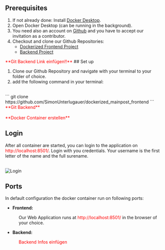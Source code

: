 ## <i class="fab fa-docker"></i> <i class="fab fa-github"></i>  Prerequisites

<ol>
  <li>If not already done: Install <a href="https://www.docker.com/products/docker-desktop/">Docker Desktop</a>.</li>
  <li>Open Docker Desktop (can be running in the background).</li>
  <li>You need also an account on <a href="https://github.com/">Github</a> and you have to accept our invitation as a contributor.</li>
  <li>Checkout and clone our Github Repositories:
    <ul>
      <li><a href="https://github.com/SimonUnterlugauer/dockerized_mainpost_frontend">Dockerized Frontend Project</a></li>
      <li><a href="https://github.com/SimonUnterlugauer/dockerized_mainpost_frontend">Backend Project</a></li>
    </ul>
  </li>
</ol>
<span style="color: red;">**Git Backend Link einfügen!!**</span>
## <i class="fas fa-wrench"></i>  Set up

1. Clone our Github Repository and navigate with your terminal to your folder of choice.
2. add the following command in your terminal:
<br>
```
git clone https://github.com/SimonUnterlugauer/dockerized_mainpost_frontend
```
<span style="color: red;">**Git Backend**</span>
<br>
<br>
<span style="color: red;">**Docker Container erstellen**</span>

## <i class="fas fa-lock"></i>  Login
After all container are started, you can login to the application on <span style="color: red;"> http://localhost:8501/</span>. Login with you credentials. Your username is the first letter of the name and the full surename.
<br>
<br>

<div>
  <img src="/assets/login.png" alt="Login" style="max-width: 50%; height: auto;">
</div>

## <i class="fas fa-globe"></i>  Ports
In default configuration the docker container run on following ports:
<ul>
  <li><strong>Frontend:</strong>
    <p style="margin-left: 20px;">
      Our Web Application runs at <span style="color: red;">http://localhost:8501/</span> in the browser of your choice.
    </p>
  </li>
  <li><strong>Backend:</strong>
    <p style="margin-left: 20px;">
      <span style="color: red;">Backend Infos einfügen</span> 
    </p>
  </li>
</ul>






